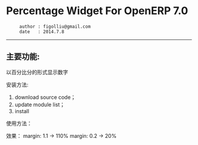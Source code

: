 
Percentage Widget For OpenERP 7.0
========================================================
         author : figolliu@gmail.com
         date   : 2014.7.8

--------------------------------------------------------
主要功能:<br />
--------------------------------------------------------
以百分比分的形式显示数字<br />

安装方法:
1. download source code；
2. update module list；
3. install

使用方法：
<field name="margin" widget="percentage"/>

效果：
margin: 1.1  ->  110%
margin: 0.2  ->  20%
